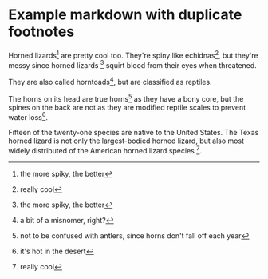 # Example markdown with duplicate footnotes

Horned lizards[^1] are pretty cool too. They're spiny like echidnas[^3], but
they're messy since horned lizards [^1] squirt blood from their eyes when
threatened.

They are also called horntoads[^2], but are classified as reptiles.

The horns on its head are true horns[^5] as they have a bony core, but the
spines on the back are not as they are modified reptile scales to prevent water
loss[^4].

Fifteen of the twenty-one species are native to the United States. The Texas
horned lizard is not only the largest-bodied horned lizard, but also most
widely distributed of the American horned lizard species [^3].

[^1]: the more spiky, the better
[^3]: really cool
[^4]: it's hot in the desert
[^2]: a bit of a misnomer, right?
[^5]: not to be confused with antlers, since horns don't fall off each year
